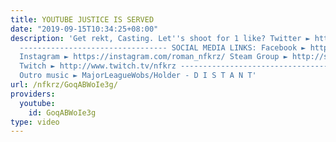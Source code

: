```yaml
---
title: YOUTUBE JUSTICE IS SERVED
date: "2019-09-15T10:34:25+08:00"
description: 'Get rekt, Casting. Let''s shoot for 1 like? Twitter ► https://twitter.com/NFKRZAlt
  --------------------------------- SOCIAL MEDIA LINKS: Facebook ► https://www.facebook.com/NFKRZ1
  Instagram ► https://instagram.com/roman_nfkrz/ Steam Group ► http://steamcommunity.com/groups/nfkrzgroup
  Twitch ► http://www.twitch.tv/nfkrz --------------------------------- Music: ---------------------------------
  Outro music ► MajorLeagueWobs/Holder - D I S T A N T'
url: /nfkrz/GoqABWoIe3g/
providers:
  youtube:
    id: GoqABWoIe3g
type: video
---
```

